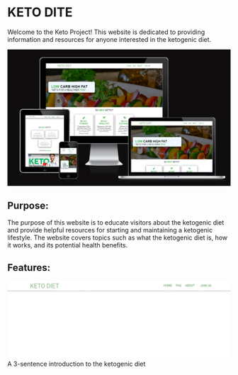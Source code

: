 # KETO DITE
Welcome to the Keto Project! This website is dedicated to providing information and resources for anyone interested in the ketogenic diet.

![App Screenshot](./asstes/image/Namnlos.png)
## Purpose:
The purpose of this website is to educate visitors about the ketogenic diet and provide helpful resources for starting and maintaining a ketogenic lifestyle. The website covers topics such as what the ketogenic diet is, how it works, and its potential health benefits.
## Features:
![App Screenshot](./asstes/image/Namnlos2.png)
A 3-sentence introduction to the ketogenic diet

